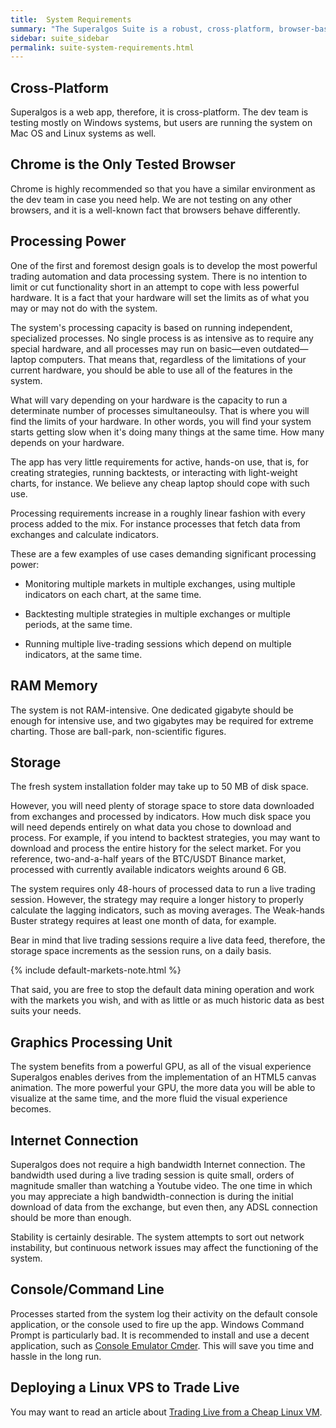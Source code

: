 ```yaml
---
title:  System Requirements
summary: "The Superalgos Suite is a robust, cross-platform, browser-based system. It's capacity to run indefinite numbers of processes means that your hardware will set the limits of what you may or may not do with it."
sidebar: suite_sidebar
permalink: suite-system-requirements.html
---
```


## Cross-Platform

Superalgos is a web app, therefore, it is cross-platform. The dev team is testing mostly on Windows systems, but users are running the system on Mac OS and Linux systems as well.

## Chrome is the Only Tested Browser

Chrome is highly recommended so that you have a similar environment as the dev team in case you need help. We are not testing on any other browsers, and it is a well-known fact that browsers behave differently.

## Processing Power

One of the first and foremost design goals is to develop the most powerful trading automation and data processing system. There is no intention to limit or cut functionality short in an attempt to cope with less powerful hardware. It is a fact that your hardware will set the limits as of what you may or may not do with the system.

The system's processing capacity is based on running independent, specialized processes. No single process is as intensive as to require any special hardware, and all processes may run on basic&mdash;even outdated&mdash;laptop computers. That means that, regardless of the limitations of your current hardware, you should be able to use all of the features in the system.

What will vary depending on your hardware is the capacity to run a determinate number of processes simultaneoulsy. That is where you will find the limits of your hardware. In other words, you will find your system starts getting slow when it's doing many things at the same time. How many depends on your hardware.

The app has very little requirements for active, hands-on use, that is, for creating strategies, running backtests, or interacting with light-weight charts, for instance. We believe any cheap laptop should cope with such use.

Processing requirements increase in a roughly linear fashion with every process added to the mix. For instance processes that fetch data from exchanges and calculate indicators.

These are a few examples of use cases demanding significant processing power:

* Monitoring multiple markets in multiple exchanges, using multiple indicators on each chart, at the same time.  

* Backtesting multiple strategies in multiple exchanges or multiple periods, at the same time. 

* Running multiple live-trading sessions which depend on multiple indicators, at the same time. 

## RAM Memory

The system is not RAM-intensive. One dedicated gigabyte should be enough for intensive use, and two gigabytes may be required for extreme charting. Those are ball-park, non-scientific figures.

## Storage

The fresh system installation folder may take up to 50 MB of disk space. 

However, you will need plenty of storage space to store data downloaded from exchanges and processed by indicators. How much disk space you will need depends entirely on what data you chose to download and process. For example, if you intend to backtest strategies, you may want to download and process the entire history for the select market. For you reference, two-and-a-half years of the BTC/USDT Binance market, processed with currently available indicators weights around 6 GB.

The system requires only 48-hours of processed data to run a live trading session. However, the strategy may require a longer history to properly calculate the lagging indicators, such as moving averages. The Weak-hands Buster strategy requires at least one month of data, for example. 

Bear in mind that live trading sessions require a live data feed, therefore, the storage space increments as the session runs, on a daily basis.

{% include default-markets-note.html %}

That said, you are free to stop the default data mining operation and work with the markets you wish, and with as little or as much historic data as best suits your needs.

## Graphics Processing Unit

The system benefits from a powerful GPU, as all of the visual experience Superalgos enables derives from the implementation of an HTML5 canvas animation. The more powerful your GPU, the more data you will be able to visualize at the same time, and the more fluid the visual experience becomes.

## Internet Connection

Superalgos does not require a high bandwidth Internet connection. The bandwidth used during a live trading session is quite small, orders of magnitude smaller than watching a Youtube video. The one time in which you may appreciate a high bandwidth-connection is during the initial download of data from the exchange, but even then, any ADSL connection should be more than enough.

Stability is certainly desirable. The system attempts to sort out network instability, but continuous network issues may affect the functioning of the system.

## Console/Command Line

Processes started from the system log their activity on the default console application, or the console used to fire up the app. Windows Command Prompt is particularly bad. It is recommended to install and use a decent application, such as <a href="https://cmder.net/" rel="nofollow" rel="noopener" target="_blank">Console Emulator Cmder<a/>. This will save you time and hassle in the long run.

## Deploying a Linux VPS to Trade Live

You may want to read an article about <a href="https://medium.com/superalgos/trading-live-from-a-cheap-linux-vm-3edbe0c7ca42" rel="nofollow" rel="noopener" target="_blank">Trading Live from a Cheap Linux VM</a>.

